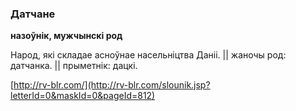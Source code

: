 ### Датчане
**назоўнік, мужчынскі род**

Народ, які складае асноўнае насельніцтва Даніі. || жаночы род: датчанка. || прыметнік: дацкі.

<a rel="author">[http://rv-blr.com/](http://rv-blr.com/slounik.jsp?letterId=0&maskId=0&pageId=812)</a>
